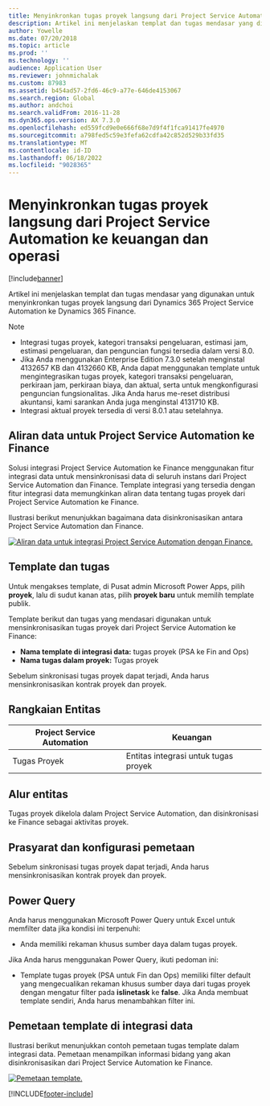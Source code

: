 ```yaml
---
title: Menyinkronkan tugas proyek langsung dari Project Service Automation ke keuangan dan operasi
description: Artikel ini menjelaskan templat dan tugas mendasar yang digunakan untuk menyinkronkan tugas proyek langsung dari Microsoft Dynamics 365 Project Service Automation ke Dynamics 365 Finance.
author: Yowelle
ms.date: 07/20/2018
ms.topic: article
ms.prod: ''
ms.technology: ''
audience: Application User
ms.reviewer: johnmichalak
ms.custom: 87983
ms.assetid: b454ad57-2fd6-46c9-a77e-646de4153067
ms.search.region: Global
ms.author: andchoi
ms.search.validFrom: 2016-11-28
ms.dyn365.ops.version: AX 7.3.0
ms.openlocfilehash: ed559fcd9e0e666f68e7d9f4f1fca91417fe4970
ms.sourcegitcommit: a798fed5c59e3fefa62cdfa42c852d529b33fd35
ms.translationtype: MT
ms.contentlocale: id-ID
ms.lasthandoff: 06/18/2022
ms.locfileid: "9028365"
---
```

# <a name="synchronize-project-tasks-directly-from-project-service-automation-to-finance-and-operations"></a>Menyinkronkan tugas proyek langsung dari Project Service Automation ke keuangan dan operasi

[!include[banner](../includes/banner.md)]

Artikel ini menjelaskan templat dan tugas mendasar yang digunakan untuk menyinkronkan tugas proyek langsung dari Dynamics 365 Project Service Automation ke Dynamics 365 Finance.

> [!NOTE]
> - Integrasi tugas proyek, kategori transaksi pengeluaran, estimasi jam, estimasi pengeluaran, dan penguncian fungsi tersedia dalam versi 8.0.
> - Jika Anda menggunakan Enterprise Edition 7.3.0 setelah menginstal 4132657 KB dan 4132660 KB, Anda dapat menggunakan template untuk mengintegrasikan tugas proyek, kategori transaksi pengeluaran, perkiraan jam, perkiraan biaya, dan aktual, serta untuk mengkonfigurasi penguncian fungsionalitas. Jika Anda harus me-reset distribusi akuntansi, kami sarankan Anda juga menginstal 4131710 KB.
> - Integrasi aktual proyek tersedia di versi 8.0.1 atau setelahnya.

## <a name="data-flow-for-project-service-automation-to-finance"></a>Aliran data untuk Project Service Automation ke Finance

Solusi integrasi Project Service Automation ke Finance menggunakan fitur integrasi data untuk mensinkronisasi data di seluruh instans dari Project Service Automation dan Finance. Template integrasi yang tersedia dengan fitur integrasi data memungkinkan aliran data tentang tugas proyek dari Project Service Automation ke Finance.

Ilustrasi berikut menunjukkan bagaimana data disinkronisasikan antara Project Service Automation dan Finance.

[![Aliran data untuk integrasi Project Service Automation dengan Finance.](./media/ProjectTasksFlow.png)](./media/ProjectTasksFlow.png)

## <a name="template-and-task"></a>Template dan tugas

Untuk mengakses template, di Pusat admin Microsoft Power Apps, pilih **proyek**, lalu di sudut kanan atas, pilih **proyek baru** untuk memilih template publik.

Template berikut dan tugas yang mendasari digunakan untuk mensinkronisasikan tugas proyek dari Project Service Automation ke Finance:

- **Nama template di integrasi data:** tugas proyek (PSA ke Fin and Ops)
- **Nama tugas dalam proyek:** Tugas proyek

Sebelum sinkronisasi tugas proyek dapat terjadi, Anda harus mensinkronisasikan kontrak proyek dan proyek.

## <a name="entity-set"></a>Rangkaian Entitas

| Project Service Automation | Keuangan                             |
|----------------------------|-------------------------------------|
| Tugas Proyek              | Entitas integrasi untuk tugas proyek |

## <a name="entity-flow"></a>Alur entitas

Tugas proyek dikelola dalam Project Service Automation, dan disinkronisasi ke Finance sebagai aktivitas proyek.

## <a name="prerequisites-and-mapping-setup"></a>Prasyarat dan konfigurasi pemetaan

Sebelum sinkronisasi tugas proyek dapat terjadi, Anda harus mensinkronisasikan kontrak proyek dan proyek.

## <a name="power-query"></a>Power Query

Anda harus menggunakan Microsoft Power Query untuk Excel untuk memfilter data jika kondisi ini terpenuhi:

- Anda memiliki rekaman khusus sumber daya dalam tugas proyek.

Jika Anda harus menggunakan Power Query, ikuti pedoman ini:

- Template tugas proyek (PSA untuk Fin dan Ops) memiliki filter default yang mengecualikan rekaman khusus sumber daya dari tugas proyek dengan mengatur filter pada **islinetask** ke **false**. Jika Anda membuat template sendiri, Anda harus menambahkan filter ini.

## <a name="template-mapping-in-data-integration"></a>Pemetaan template di integrasi data

Ilustrasi berikut menunjukkan contoh pemetaan tugas template dalam integrasi data. Pemetaan menampilkan informasi bidang yang akan disinkronisasikan dari Project Service Automation ke Finance.

[![Pemetaan template.](./media/ProjectTasksMapping.png)](./media/ProjectTasksMapping.png)


[!INCLUDE[footer-include](../includes/footer-banner.md)]